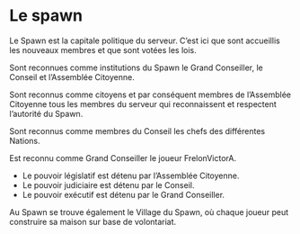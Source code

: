 # Le spawn

Le Spawn est la capitale politique du serveur. C’est ici que sont accueillis les nouveaux membres et que sont votées les lois.

Sont reconnues comme institutions du Spawn le Grand Conseiller, le Conseil et l’Assemblée Citoyenne.

Sont reconnus comme citoyens et par conséquent membres de l’Assemblée Citoyenne tous les membres du serveur qui reconnaissent et respectent l’autorité du Spawn.

Sont reconnus comme membres du Conseil les chefs des différentes Nations.

Est reconnu comme Grand Conseiller le joueur FrelonVictorA.

- Le pouvoir législatif est détenu par l’Assemblée Citoyenne.
- Le pouvoir judiciaire est détenu par le Conseil.
- Le pouvoir exécutif est détenu par le Grand Conseiller.

Au Spawn se trouve également le Village du Spawn, où chaque joueur peut construire sa maison sur base de volontariat.
